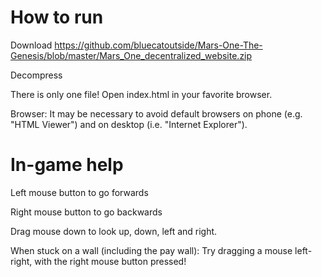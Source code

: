 # How to run

Download https://github.com/bluecatoutside/Mars-One-The-Genesis/blob/master/Mars_One_decentralized_website.zip

Decompress

There is only one file! Open index.html in your favorite browser.

Browser: It may be necessary to avoid default browsers on phone (e.g. "HTML Viewer") and on desktop (i.e. "Internet Explorer").

# In-game help

Left mouse button to go forwards

Right mouse button to go backwards

Drag mouse down to look up, down, left and right.

When stuck on a wall (including the pay wall): Try dragging a mouse left-right, with the right mouse button pressed!

